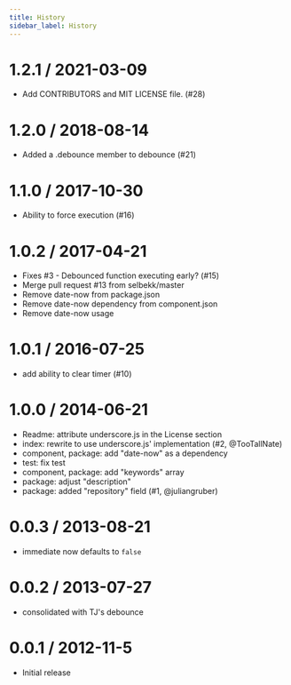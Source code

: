 ```yaml
---
title: History
sidebar_label: History
---
```


1.2.1 / 2021-03-09
==================

  * Add CONTRIBUTORS and MIT LICENSE file. (#28)

1.2.0 / 2018-08-14
==================

  * Added a .debounce member to debounce (#21)

1.1.0 / 2017-10-30
==================

  * Ability to force execution (#16)

1.0.2 / 2017-04-21
==================

 * Fixes #3 - Debounced function executing early? (#15)
 * Merge pull request #13 from selbekk/master
 * Remove date-now from package.json
 * Remove date-now dependency from component.json
 * Remove date-now usage

1.0.1 / 2016-07-25
==================

 * add ability to clear timer (#10)

1.0.0 / 2014-06-21
==================

 * Readme: attribute underscore.js in the License section
 * index: rewrite to use underscore.js' implementation (#2, @TooTallNate)
 * component, package: add "date-now" as a dependency
 * test: fix test
 * component, package: add "keywords" array
 * package: adjust "description"
 * package: added "repository" field (#1, @juliangruber)

0.0.3 / 2013-08-21
==================

 * immediate now defaults to `false`

0.0.2 / 2013-07-27
==================

 * consolidated with TJ's debounce

0.0.1 / 2012-11-5
==================

 * Initial release

